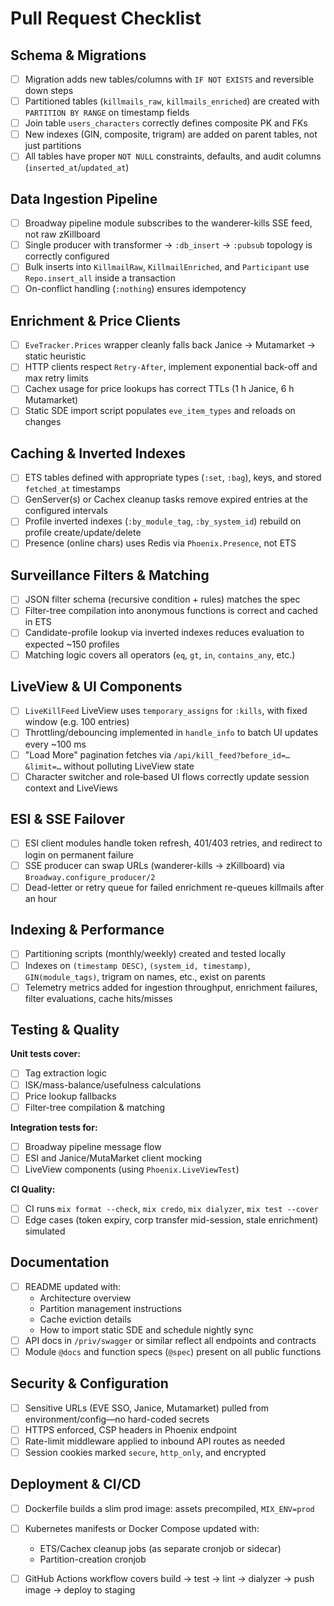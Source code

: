 # Pull Request Checklist

## Schema & Migrations

- [ ] Migration adds new tables/columns with `IF NOT EXISTS` and reversible down steps
- [ ] Partitioned tables (`killmails_raw`, `killmails_enriched`) are created with `PARTITION BY RANGE` on timestamp fields
- [ ] Join table `users_characters` correctly defines composite PK and FKs
- [ ] New indexes (GIN, composite, trigram) are added on parent tables, not just partitions
- [ ] All tables have proper `NOT NULL` constraints, defaults, and audit columns (`inserted_at`/`updated_at`)

## Data Ingestion Pipeline

- [ ] Broadway pipeline module subscribes to the wanderer-kills SSE feed, not raw zKillboard
- [ ] Single producer with transformer → `:db_insert` → `:pubsub` topology is correctly configured
- [ ] Bulk inserts into `KillmailRaw`, `KillmailEnriched`, and `Participant` use `Repo.insert_all` inside a transaction
- [ ] On-conflict handling (`:nothing`) ensures idempotency

## Enrichment & Price Clients

- [ ] `EveTracker.Prices` wrapper cleanly falls back Janice → Mutamarket → static heuristic
- [ ] HTTP clients respect `Retry-After`, implement exponential back-off and max retry limits
- [ ] Cachex usage for price lookups has correct TTLs (1 h Janice, 6 h Mutamarket)
- [ ] Static SDE import script populates `eve_item_types` and reloads on changes

## Caching & Inverted Indexes

- [ ] ETS tables defined with appropriate types (`:set`, `:bag`), keys, and stored `fetched_at` timestamps
- [ ] GenServer(s) or Cachex cleanup tasks remove expired entries at the configured intervals
- [ ] Profile inverted indexes (`:by_module_tag`, `:by_system_id`) rebuild on profile create/update/delete
- [ ] Presence (online chars) uses Redis via `Phoenix.Presence`, not ETS

## Surveillance Filters & Matching

- [ ] JSON filter schema (recursive condition + rules) matches the spec
- [ ] Filter-tree compilation into anonymous functions is correct and cached in ETS
- [ ] Candidate-profile lookup via inverted indexes reduces evaluation to expected ~150 profiles
- [ ] Matching logic covers all operators (`eq`, `gt`, `in`, `contains_any`, etc.)

## LiveView & UI Components

- [ ] `LiveKillFeed` LiveView uses `temporary_assigns` for `:kills`, with fixed window (e.g. 100 entries)
- [ ] Throttling/debouncing implemented in `handle_info` to batch UI updates every ~100 ms
- [ ] "Load More" pagination fetches via `/api/kill_feed?before_id=…&limit=…` without polluting LiveView state
- [ ] Character switcher and role‐based UI flows correctly update session context and LiveViews

## ESI & SSE Failover

- [ ] ESI client modules handle token refresh, 401/403 retries, and redirect to login on permanent failure
- [ ] SSE producer can swap URLs (wanderer-kills → zKillboard) via `Broadway.configure_producer/2`
- [ ] Dead-letter or retry queue for failed enrichment re-queues killmails after an hour

## Indexing & Performance

- [ ] Partitioning scripts (monthly/weekly) created and tested locally
- [ ] Indexes on `(timestamp DESC)`, `(system_id, timestamp)`, `GIN(module_tags)`, trigram on names, etc., exist on parents
- [ ] Telemetry metrics added for ingestion throughput, enrichment failures, filter evaluations, cache hits/misses

## Testing & Quality

**Unit tests cover:**
- [ ] Tag extraction logic
- [ ] ISK/mass-balance/usefulness calculations
- [ ] Price lookup fallbacks
- [ ] Filter-tree compilation & matching

**Integration tests for:**
- [ ] Broadway pipeline message flow
- [ ] ESI and Janice/MutaMarket client mocking
- [ ] LiveView components (using `Phoenix.LiveViewTest`)

**CI Quality:**
- [ ] CI runs `mix format --check`, `mix credo`, `mix dialyzer`, `mix test --cover`
- [ ] Edge cases (token expiry, corp transfer mid-session, stale enrichment) simulated

## Documentation

- [ ] README updated with:
  - Architecture overview
  - Partition management instructions
  - Cache eviction details
  - How to import static SDE and schedule nightly sync
- [ ] API docs in `/priv/swagger` or similar reflect all endpoints and contracts
- [ ] Module `@docs` and function specs (`@spec`) present on all public functions

## Security & Configuration

- [ ] Sensitive URLs (EVE SSO, Janice, Mutamarket) pulled from environment/config—no hard-coded secrets
- [ ] HTTPS enforced, CSP headers in Phoenix endpoint
- [ ] Rate-limit middleware applied to inbound API routes as needed
- [ ] Session cookies marked `secure`, `http_only`, and encrypted

## Deployment & CI/CD

- [ ] Dockerfile builds a slim prod image: assets precompiled, `MIX_ENV=prod`
- [ ] Kubernetes manifests or Docker Compose updated with:
  - ETS/Cachex cleanup jobs (as separate cronjob or sidecar)
  - Partition-creation cronjob
- [ ] GitHub Actions workflow covers build → test → lint → dialyzer → push image → deploy to staging

